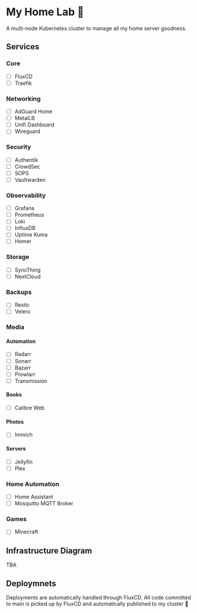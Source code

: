 # My Home Lab 🧪

A multi-node Kubernetes cluster to manage all my home server goodness.

## Services

### Core

- [ ] FluxCD
- [ ] Traefik

### Networking

- [ ] AdGuard Home
- [ ] MetalLB
- [ ] Unifi Dashboard
- [ ] Wireguard

### Security

- [ ] Authentik
- [ ] CrowdSec
- [ ] SOPS
- [ ] Vaultwarden

### Observability

- [ ] Grafana
- [ ] Prometheus
- [ ] Loki
- [ ] InfluxDB
- [ ] Uptime Kuma
- [ ] Homer

### Storage

- [ ] SyncThing
- [ ] NextCloud

### Backups

- [ ] Restic
- [ ] Velero

### Media

#### Automation

- [ ] Radarr
- [ ] Sonarr
- [ ] Bazarr
- [ ] Prowlarr
- [ ] Transmission

#### Books

- [ ] Calibre Web

#### Photos

- [ ] Immich

#### Servers

- [ ] Jellyfin
- [ ] Plex

### Home Automation

- [ ] Home Assistant
- [ ] Mosquitto MQTT Broker

### Games

- [ ] Minecraft

## Infrastructure Diagram

TBA

## Deploymnets

Deployments are automatically handled through FluxCD. All code committed to main is picked up by FluxCD and automatically published to my cluster 🚀
